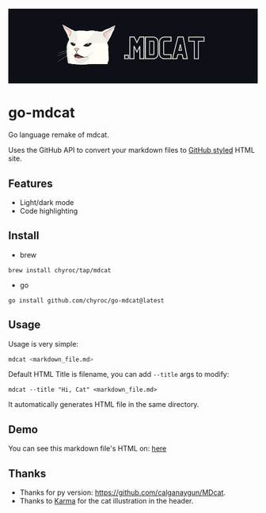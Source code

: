 ![](./static/header.png)

# go-mdcat

Go language remake of mdcat.

Uses the GitHub API to convert your markdown files to [GitHub styled](https://primer.style/) HTML site.

## Features

- Light/dark mode
- Code highlighting

## Install

- brew

```shell
brew install chyroc/tap/mdcat
```

- go

```shell
go install github.com/chyroc/go-mdcat@latest
```

## Usage

Usage is very simple:

```sh
mdcat <markdown_file.md>
```

Default HTML Title is filename, you can add `--title` args to modify:

```shell
mdcat --title "Hi, Cat" <markdown_file.md>
```

It automatically generates HTML file in the same directory.

## Demo

You can see this markdown file's HTML on:
[here](https://chyroc.github.io/go-mdcat/README.html)

## Thanks

- Thanks for py version: https://github.com/calganaygun/MDcat.
- Thanks to [Karma](https://www.instagram.com/sanmiyorumamaevet/) for the cat illustration in the header.

